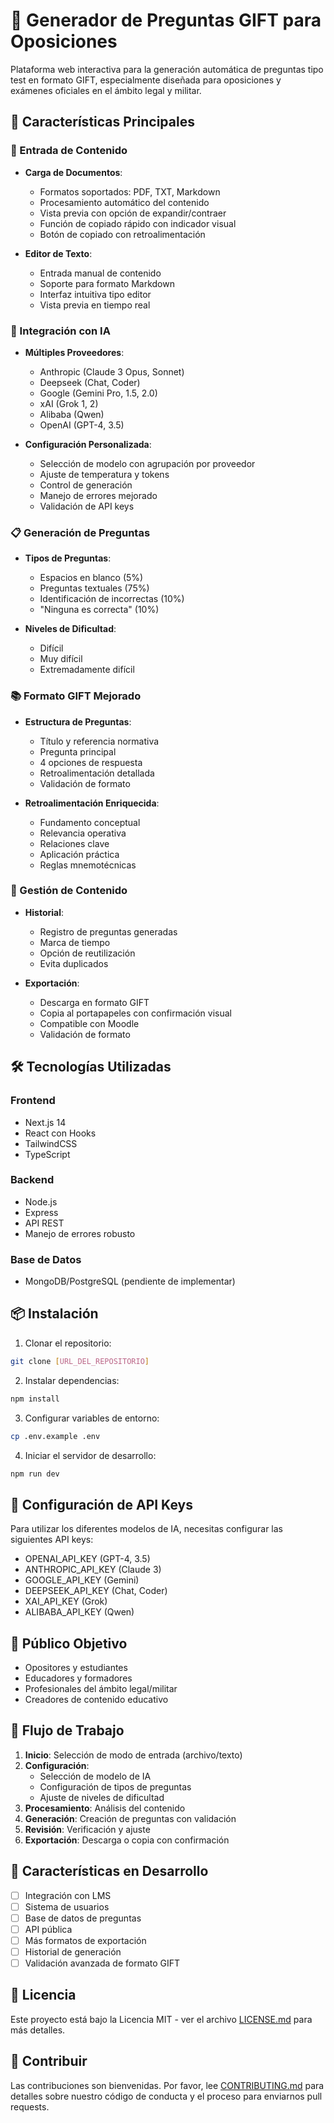 # 🎯 Generador de Preguntas GIFT para Oposiciones

Plataforma web interactiva para la generación automática de preguntas tipo test en formato GIFT, especialmente diseñada para oposiciones y exámenes oficiales en el ámbito legal y militar.

## 🚀 Características Principales

### 📝 Entrada de Contenido
- **Carga de Documentos**:
  - Formatos soportados: PDF, TXT, Markdown
  - Procesamiento automático del contenido
  - Vista previa con opción de expandir/contraer
  - Función de copiado rápido con indicador visual
  - Botón de copiado con retroalimentación

- **Editor de Texto**:
  - Entrada manual de contenido
  - Soporte para formato Markdown
  - Interfaz intuitiva tipo editor
  - Vista previa en tiempo real

### 🤖 Integración con IA
- **Múltiples Proveedores**:
  - Anthropic (Claude 3 Opus, Sonnet)
  - Deepseek (Chat, Coder)
  - Google (Gemini Pro, 1.5, 2.0)
  - xAI (Grok 1, 2)
  - Alibaba (Qwen)
  - OpenAI (GPT-4, 3.5)

- **Configuración Personalizada**:
  - Selección de modelo con agrupación por proveedor
  - Ajuste de temperatura y tokens
  - Control de generación
  - Manejo de errores mejorado
  - Validación de API keys

### 📋 Generación de Preguntas
- **Tipos de Preguntas**:
  - Espacios en blanco (5%)
  - Preguntas textuales (75%)
  - Identificación de incorrectas (10%)
  - "Ninguna es correcta" (10%)

- **Niveles de Dificultad**:
  - Difícil
  - Muy difícil
  - Extremadamente difícil

### 📚 Formato GIFT Mejorado
- **Estructura de Preguntas**:
  - Título y referencia normativa
  - Pregunta principal
  - 4 opciones de respuesta
  - Retroalimentación detallada
  - Validación de formato

- **Retroalimentación Enriquecida**:
  - Fundamento conceptual
  - Relevancia operativa
  - Relaciones clave
  - Aplicación práctica
  - Reglas mnemotécnicas

### 💾 Gestión de Contenido
- **Historial**:
  - Registro de preguntas generadas
  - Marca de tiempo
  - Opción de reutilización
  - Evita duplicados

- **Exportación**:
  - Descarga en formato GIFT
  - Copia al portapapeles con confirmación visual
  - Compatible con Moodle
  - Validación de formato

## 🛠️ Tecnologías Utilizadas

### Frontend
- Next.js 14
- React con Hooks
- TailwindCSS
- TypeScript

### Backend
- Node.js
- Express
- API REST
- Manejo de errores robusto

### Base de Datos
- MongoDB/PostgreSQL (pendiente de implementar)

## 📦 Instalación

1. Clonar el repositorio:
```bash
git clone [URL_DEL_REPOSITORIO]
```

2. Instalar dependencias:
```bash
npm install
```

3. Configurar variables de entorno:
```bash
cp .env.example .env
```

4. Iniciar el servidor de desarrollo:
```bash
npm run dev
```

## 🔑 Configuración de API Keys

Para utilizar los diferentes modelos de IA, necesitas configurar las siguientes API keys:

- OPENAI_API_KEY (GPT-4, 3.5)
- ANTHROPIC_API_KEY (Claude 3)
- GOOGLE_API_KEY (Gemini)
- DEEPSEEK_API_KEY (Chat, Coder)
- XAI_API_KEY (Grok)
- ALIBABA_API_KEY (Qwen)

## 🎯 Público Objetivo

- Opositores y estudiantes
- Educadores y formadores
- Profesionales del ámbito legal/militar
- Creadores de contenido educativo

## 🔄 Flujo de Trabajo

1. **Inicio**: Selección de modo de entrada (archivo/texto)
2. **Configuración**: 
   - Selección de modelo de IA
   - Configuración de tipos de preguntas
   - Ajuste de niveles de dificultad
3. **Procesamiento**: Análisis del contenido
4. **Generación**: Creación de preguntas con validación
5. **Revisión**: Verificación y ajuste
6. **Exportación**: Descarga o copia con confirmación

## 🌟 Características en Desarrollo

- [ ] Integración con LMS
- [ ] Sistema de usuarios
- [ ] Base de datos de preguntas
- [ ] API pública
- [ ] Más formatos de exportación
- [ ] Historial de generación
- [ ] Validación avanzada de formato GIFT

## 📄 Licencia

Este proyecto está bajo la Licencia MIT - ver el archivo [LICENSE.md](LICENSE.md) para más detalles.

## 🤝 Contribuir

Las contribuciones son bienvenidas. Por favor, lee [CONTRIBUTING.md](CONTRIBUTING.md) para detalles sobre nuestro código de conducta y el proceso para enviarnos pull requests.